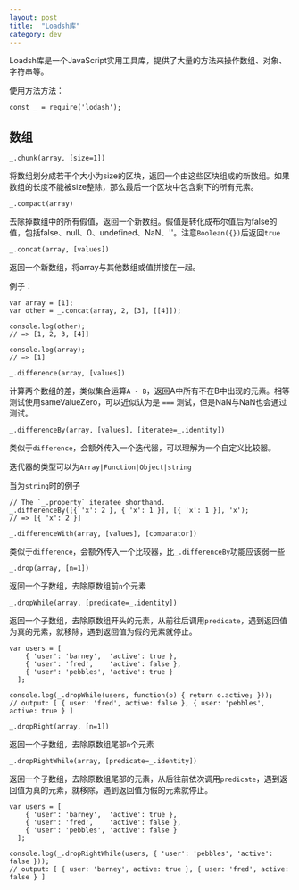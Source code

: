 ```yaml
---
layout: post
title:  "Loadsh库"
category: dev
---
```


Loadsh库是一个JavaScript实用工具库，提供了大量的方法来操作数组、对象、字符串等。

使用方法方法：
```
const _ = require('lodash');
```

## 数组
```
_.chunk(array, [size=1])
```
将数组划分成若干个大小为size的区块，返回一个由这些区块组成的新数组。如果数组的长度不能被size整除，那么最后一个区块中包含剩下的所有元素。

```
_.compact(array)​
```
去除掉数组中的所有假值，返回一个新数组。假值是转化成布尔值后为false的值，包括false、null、0、undefined、NaN、''。注意`Boolean({})`后返回`true`

```
_.concat(array, [values])
```
返回一个新数组，将array与其他数组或值拼接在一起。

例子：
```
var array = [1];
var other = _.concat(array, 2, [3], [[4]]);
 
console.log(other);
// => [1, 2, 3, [4]]
 
console.log(array);
// => [1]

```

```
_.difference(array, [values])
```
计算两个数组的差，类似集合运算`A - B`，返回A中所有不在B中出现的元素。相等测试使用sameValueZero，可以近似认为是 `===` 测试，但是NaN与NaN也会通过测试。

```
_.differenceBy(array, [values], [iteratee=_.identity])
```

类似于`difference`，会额外传入一个迭代器，可以理解为一个自定义比较器。

迭代器的类型可以为`Array|Function|Object|string`

当为`string`时的例子
```
// The `_.property` iteratee shorthand.
_.differenceBy([{ 'x': 2 }, { 'x': 1 }], [{ 'x': 1 }], 'x');
// => [{ 'x': 2 }]
```

```
_.differenceWith(array, [values], [comparator])
```
类似于`difference`，会额外传入一个比较器，比`_.differenceBy`功能应该弱一些

```
_.drop(array, [n=1])
```
返回一个子数组，去除原数组前`n`个元素
```
_.dropWhile(array, [predicate=_.identity])
```
返回一个子数组，去除原数组开头的元素，从前往后调用`predicate`，遇到返回值为真的元素，就移除，遇到返回值为假的元素就停止。
```
var users = [
    { 'user': 'barney',  'active': true },
    { 'user': 'fred',    'active': false },
    { 'user': 'pebbles', 'active': true }
  ];

console.log(_.dropWhile(users, function(o) { return o.active; }));
// output: [ { user: 'fred', active: false }, { user: 'pebbles', active: true } ]
```

```
_.dropRight(array, [n=1])
```
返回一个子数组，去除原数组尾部`n`个元素
```
_.dropRightWhile(array, [predicate=_.identity])
```
返回一个子数组，去除原数组尾部的元素，从后往前依次调用`predicate`，遇到返回值为真的元素，就移除，遇到返回值为假的元素就停止。
```
var users = [
    { 'user': 'barney',  'active': true },
    { 'user': 'fred',    'active': false },
    { 'user': 'pebbles', 'active': false }
  ];

console.log(_.dropRightWhile(users, { 'user': 'pebbles', 'active': false }));
// output: [ { user: 'barney', active: true }, { user: 'fred', active: false } ]
```

